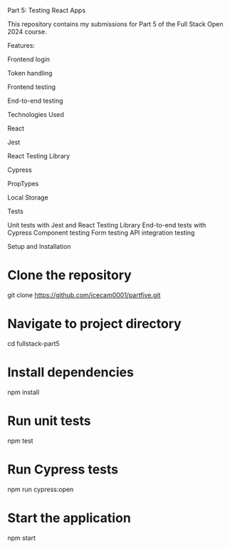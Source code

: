 Part 5: Testing React Apps

This repository contains my submissions for Part 5 of the Full Stack Open 2024 course.

Features:

Frontend login

Token handling

Frontend testing

End-to-end testing


Technologies Used

React

Jest

React Testing Library

Cypress

PropTypes

Local Storage

Tests

Unit tests with Jest and React Testing Library
End-to-end tests with Cypress
Component testing
Form testing
API integration testing

Setup and Installation

# Clone the repository
git clone https://github.com/icecam0001/partfive.git

# Navigate to project directory
cd fullstack-part5

# Install dependencies
npm install

# Run unit tests
npm test

# Run Cypress tests
npm run cypress:open

# Start the application
npm start
